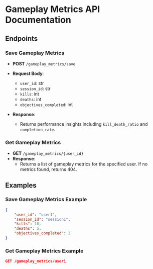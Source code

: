 # Gameplay Metrics API Documentation

## Endpoints

### Save Gameplay Metrics
- **POST** `/gameplay_metrics/save`
- **Request Body**:
    - `user_id`: str
    - `session_id`: str
    - `kills`: int
    - `deaths`: int
    - `objectives_completed`: int

- **Response**:
    - Returns performance insights including `kill_death_ratio` and `completion_rate`.

### Get Gameplay Metrics
- **GET** `/gameplay_metrics/{user_id}`
- **Response**:
    - Returns a list of gameplay metrics for the specified user. If no metrics found, returns 404.

## Examples
### Save Gameplay Metrics Example
```json
{
    "user_id": "user1",
    "session_id": "session1",
    "kills": 10,
    "deaths": 5,
    "objectives_completed": 2
}
```

### Get Gameplay Metrics Example
```json
GET /gameplay_metrics/user1
```

